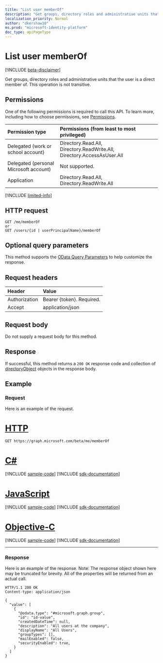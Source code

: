 ```yaml
---
title: "List user memberOf"
description: "Get groups, directory roles and administrative units that the user is a direct member of. This operation is not transitive."
localization_priority: Normal
author: "dkershaw10"
ms.prod: "microsoft-identity-platform"
doc_type: apiPageType
---
```


# List user memberOf

[!INCLUDE [beta-disclaimer](../../includes/beta-disclaimer.md)]

Get groups, directory roles and administrative units that the user is a direct member of. This operation is not transitive.

## Permissions

One of the following permissions is required to call this API. To learn more, including how to choose permissions, see [Permissions](/graph/permissions-reference).

|Permission type      | Permissions (from least to most privileged)              |
|:--------------------|:---------------------------------------------------------|
|Delegated (work or school account) | Directory.Read.All, Directory.ReadWrite.All, Directory.AccessAsUser.All    |
|Delegated (personal Microsoft account) | Not supported.    |
|Application | Directory.Read.All, Directory.ReadWrite.All |

[!INCLUDE [limited-info](../../includes/limited-info.md)]

## HTTP request

<!-- { "blockType": "ignored" } -->
```http
GET /me/memberOf
or
GET /users/{id | userPrincipalName}/memberOf
```

## Optional query parameters

This method supports the [OData Query Parameters](https://developer.microsoft.com/graph/docs/concepts/query_parameters) to help customize the response.
## Request headers
| Header       | Value |
|:---------------|:--------|
| Authorization  | Bearer {token}. Required.  |
| Accept  | application/json|

## Request body

Do not supply a request body for this method.

## Response

If successful, this method returns a `200 OK` response code and collection of [directoryObject](../resources/directoryobject.md) objects in the response body.

## Example

### Request

Here is an example of the request.

# [HTTP](#tab/http)
<!-- {
  "blockType": "request",
  "name": "get_user_memberof"
}-->
```msgraph-interactive
GET https://graph.microsoft.com/beta/me/memberOf
```
# [C#](#tab/csharp)
[!INCLUDE [sample-code](../includes/snippets/csharp/get-user-memberof-csharp-snippets.md)]
[!INCLUDE [sdk-documentation](../includes/snippets/snippets-sdk-documentation-link.md)]

# [JavaScript](#tab/javascript)
[!INCLUDE [sample-code](../includes/snippets/javascript/get-user-memberof-javascript-snippets.md)]
[!INCLUDE [sdk-documentation](../includes/snippets/snippets-sdk-documentation-link.md)]

# [Objective-C](#tab/objc)
[!INCLUDE [sample-code](../includes/snippets/objc/get-user-memberof-objc-snippets.md)]
[!INCLUDE [sdk-documentation](../includes/snippets/snippets-sdk-documentation-link.md)]

---


### Response

Here is an example of the response. Note: The response object shown here may be truncated for brevity. All of the properties will be returned from an actual call.
<!-- {
  "blockType": "response",
  "truncated": true,
  "@odata.type": "microsoft.graph.directoryObject",
  "isCollection": true
} -->
```http
HTTP/1.1 200 OK
Content-type: application/json

{
  "value": [
    {
      "@odata.type": "#microsoft.graph.group",
      "id": "id-value",
      "createdDateTime": null,
      "description": "All users at the company",
      "displayName": "All Users",
      "groupTypes": [],
      "mailEnabled": false,
      "securityEnabled": true,
    }
  ]
}
```

<!-- uuid: 8fcb5dbc-d5aa-4681-8e31-b001d5168d79
2015-10-25 14:57:30 UTC -->
<!--
{
  "type": "#page.annotation",
  "description": "List memberOf",
  "keywords": "",
  "section": "documentation",
  "tocPath": "",
  "suppressions": [
  ]
}
-->
